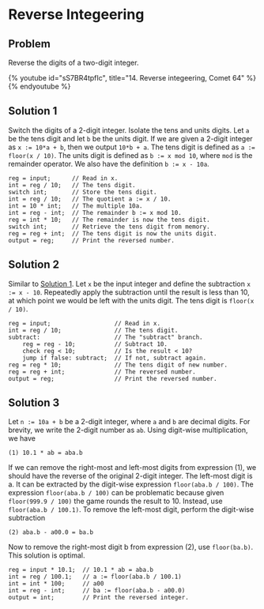 # Reverse Integeering

## Problem

Reverse the digits of a two-digit integer.

{% youtube id="sS7BR4tpfIc", title="14. Reverse integeering, Comet 64" %}{% endyoutube %}

## Solution 1

Switch the digits of a 2-digit integer. Isolate the tens and units digits. Let
`a` be the tens digit and let `b` be the units digit. If we are given a 2-digit
integer as `x := 10*a + b`, then we output `10*b + a`. The tens digit is defined
as `a := floor(x / 10)`. The units digit is defined as `b := x mod 10`, where
`mod` is the remainder operator. We also have the definition `b := x - 10a`.

```
reg = input;      // Read in x.
int = reg / 10;   // The tens digit.
switch int;       // Store the tens digit.
int = reg / 10;   // The quotient a := x / 10.
int = 10 * int;   // The multiple 10a.
int = reg - int;  // The remainder b := x mod 10.
reg = int * 10;   // The remainder is now the tens digit.
switch int;       // Retrieve the tens digit from memory.
reg = reg + int;  // The tens digit is now the units digit.
output = reg;     // Print the reversed number.
```

## Solution 2

Similar to [Solution 1](#solution-1). Let `x` be the input integer and define
the subtraction `x := x - 10`. Repeatedly apply the subtraction until the result
is less than 10, at which point we would be left with the units digit. The tens
digit is `floor(x / 10)`.

```
reg = input;                  // Read in x.
int = reg / 10;               // The tens digit.
subtract:                     // The "subtract" branch.
    reg = reg - 10;           // Subtract 10.
    check reg < 10;           // Is the result < 10?
    jump if false: subtract;  // If not, subtract again.
reg = reg * 10;               // The tens digit of new number.
reg = reg + int;              // The reversed number.
output = reg;                 // Print the reversed number.
```

## Solution 3

Let `n := 10a + b` be a 2-digit integer, where `a` and `b` are decimal digits.
For brevity, we write the 2-digit number as `ab`. Using digit-wise
multiplication, we have

```
(1) 10.1 * ab = aba.b
```

If we can remove the right-most and left-most digits from expression (1), we
should have the reverse of the original 2-digit integer. The left-most digit is
a. It can be extracted by the digit-wise expression `floor(aba.b / 100)`. The
expression `floor(aba.b / 100)` can be problematic because given
`floor(999.9 / 100)` the game rounds the result to 10. Instead, use
`floor(aba.b / 100.1)`. To remove the left-most digit, perform the digit-wise
subtraction

```
(2) aba.b - a00.0 = ba.b
```

Now to remove the right-most digit b from expression (2), use `floor(ba.b)`.
This solution is optimal.

```
reg = input * 10.1;  // 10.1 * ab = aba.b
int = reg / 100.1;   // a := floor(aba.b / 100.1)
int = int * 100;     // a00
int = reg - int;     // ba := floor(aba.b - a00.0)
output = int;        // Print the reversed integer.
```
